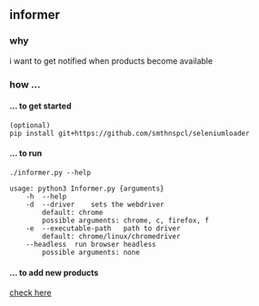 ## informer

### why
i want to get notified when products become available

### how ...
#### ... to get started
```
(optional)
pip install git+https://github.com/smthnspcl/seleniumloader
```

#### ... to run
```
./informer.py --help

usage: python3 Informer.py {arguments}
	-h	--help
	-d	--driver	sets the webdriver
		default: chrome
		possible arguments: chrome, c, firefox, f
	-e	--executable-path	path to driver
		default: chrome/linux/chromedriver
	--headless	run browser headless
		possible arguments: none
```

#### ... to add new products
[check here](https://github.com/smthnspcl/informer/blob/master/libs/amazon.py#L78) 
